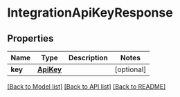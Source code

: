 # IntegrationApiKeyResponse

## Properties
Name | Type | Description | Notes
------------ | ------------- | ------------- | -------------
**key** | [**ApiKey**](ApiKey.md) |  | [optional] 

[[Back to Model list]](../README.md#documentation-for-models) [[Back to API list]](../README.md#documentation-for-api-endpoints) [[Back to README]](../README.md)


